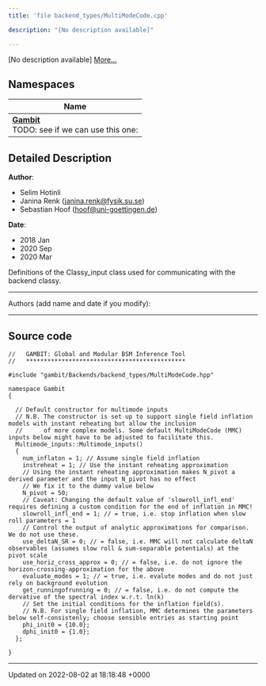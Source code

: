 ```yaml
---
title: 'file backend_types/MultiModeCode.cpp'

description: "[No description available]"

---
```







[No description available] [More...](#detailed-description)

## Namespaces

| Name           |
| -------------- |
| **[Gambit](/documentation/code/darkbit_development/namespaces/namespacegambit/)** <br>TODO: see if we can use this one:  |

## Detailed Description


**Author**: 

  * Selim Hotinli 
  * Janina Renk ([janina.renk@fysik.su.se](mailto:janina.renk@fysik.su.se)) 
  * Sebastian Hoof ([hoof@uni-goettingen.de](mailto:hoof@uni-goettingen.de)) 


**Date**: 

  * 2018 Jan
  * 2020 Sep
  * 2020 Mar


Definitions of the Classy_input class used for communicating with the backend classy.



------------------

Authors (add name and date if you modify):



------------------




## Source code

```
//   GAMBIT: Global and Modular BSM Inference Tool
//   *********************************************

#include "gambit/Backends/backend_types/MultiModeCode.hpp"

namespace Gambit
{

  // Default constructor for multimode inputs
  // N.B. The constructor is set up to support single field inflation models with instant reheating but allow the inclusion
  //      of more complex models. Some default MultiModeCode (MMC) inputs below might have to be adjusted to facilitate this.
  Multimode_inputs::Multimode_inputs()
  {
    num_inflaton = 1; // Assume single field inflation
    instreheat = 1; // Use the instant reheating approximation
    // Using the instant reheating approximation makes N_pivot a derived parameter and the input N_pivot has no effect
    // We fix it to the dummy value below
    N_pivot = 50;
    // Caveat: Changing the default value of 'slowroll_infl_end' requires defining a custom condition for the end of inflation in MMC!
    slowroll_infl_end = 1; // = true, i.e. stop inflation when slow roll parameters = 1
    // Control the output of analytic approximations for comparison. We do not use these.
    use_deltaN_SR = 0; // = false, i.e. MMC will not calculate deltaN observables (assumes slow roll & sum-separable potentials) at the pivot scale
    use_horiz_cross_approx = 0; // = false, i.e. do not ignore the horizon-crossing-approximation for the above
    evaluate_modes = 1; // = true, i.e. evalute modes and do not just rely on background evolution
    get_runningofrunning = 0; // = false, i.e. do not compute the dervative of the spectral index w.r.t. ln(k)
    // Set the initial conditions for the inflation field(s).
    // N.B. For single field inflation, MMC determines the parameters below self-consistenly; choose sensible entries as starting point
    phi_init0 = {10.0};
    dphi_init0 = {1.0};
  };

}
```


-------------------------------

Updated on 2022-08-02 at 18:18:48 +0000
